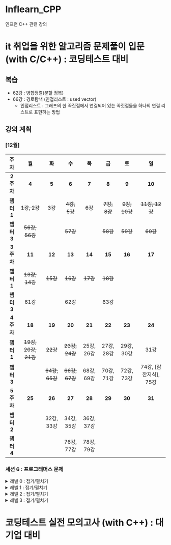 # Inflearn_CPP
인프런 C++ 관련 강의


# it 취업을 위한 알고리즘 문제풀이 입문 (with C/C++) : 코딩테스트 대비
## 복습
- 62강 : 병합정렬(분할 정복)
- 66강 : 경로탐색 (인접리스트 : used vector)
  - 인접리스트 : 그래프의 한 꼭짓점에서 연결되어 있는 꼭짓점들을 하나의 연결 리스트로 표현하는 방법

## 강의 계획
### [12월]
|주차|월|화|수|목|금|토|일|
|:--:|:--:|:--:|:--:|:--:|:--:|:--:|:--:|
|**2주차**|**4**|**5**|**6**|**7**|**8**|**9**|**10**|
|**챕터1**|~~1강, 2강~~|~~3강~~|~~4강, 5강~~|~~6강~~|~~7강, 8강~~|~~9강, 10강~~|~~11강, 12강~~|
|**챕터3**|~~56강, 56강~~||~~57강~~||~~58강~~|~~59강~~|~~60강~~|
|**3주차**|**11**|**12**|**13**|**14**|**15**|**16**|**17**|
|**챕터1**|~~13강, 14강~~|~~15강~~|~~16강~~|~~17강~~|~~18강~~|||
|**챕터3**|~~61강~~||~~62강~~||~~63강~~|||
|**4주차**|**18**|**19**|**20**|**21**|**22**|**23**|**24**|
|**챕터1**|~~19강, 20강, 21강~~|~~22강~~|~~23강, 24강~~|25강, 26강|27강, 28강|29강, 30강|31강|
|**챕터3**||~~64강, 65강~~|~~66강, 67강~~|68강, 69강|70강, 71강|72강, 73강|74강, [잠깐지식], 75강|
|**5주차**|**25**|**26**|**27**|**28**|**29**|**30**|**31**|
|**챕터2**||32강, 33강|34강, 35강|36강, 37강|||
|**챕터4**|||76강, 77강|78강, 79강|||

### 세션 6 : 프로그래머스 문제

<details>
<summary> 레벨 0 : 접기/펼치기</summary>

|no|level|name|solution|link|
|--|-----|----|--------|----|
|1|[레벨0]|공백으로 구분하기 1|split() 함수 쓰기||
|2|[레벨0]|공백으로 구분하기 2|split() 함수 쓰기|
|3|[레벨0]|X 사이의 개수|문자열 탐색|
|4|[레벨0]|전국대회 선발고사|좌표정렬|
|5|[레벨0]|배열의 원소 삭제하기|셋 자료구조|
|6|[레벨0]|정수를 나선형으로 배치하기|시뮬레이션, 구현|
|7|[레벨0]|OX 퀴즈|split() 함수 사용|
|8|[레벨0]|한 번만 등장한 문자|해시|
|9|[레벨0]|안전지대|8방향 탐색 시뮬레이션|
|10|[레벨0]|최빈값 구하기|해시|

</details>

<details>
<summary> 레벨 1 : 접기/펼치기</summary>

|no|level|name|solution|link|
|--|-----|----|--------|----|
|11|[레벨1]|달리기 경주|해시|
|12|[레벨1]|추억 점수|해시|
|13|[레벨1]|공원 산책|방향탐색 시뮬레이션|
|14|[레벨1]|바탕화면 정리|2차원 배열탐색|
|15|[레벨1]|덧칠하기|그리디|
|16|[레벨1]|대충 만든 자판|해시|
|17|[레벨1]|햄버거만들기|스택|
|18|[레벨1]|삼총사|3중for|
|19|[레벨1]|숫자짝꿍|해시|
|20|[레벨1]|성격유형 검사하기|해시|
|21|[레벨1]|신고결과받기|해시|
|22|[레벨1]|없는 숫자 더하기|해시|
|23|[레벨1]|신규 아이디 추천|정규식 사용|
|24|[레벨1]|키패드누르기|시뮬레이션 구현|
|25|[레벨1]|크레인 인형뽑기 게임|시뮬레이션, 스택|
|26|[레벨1]|체육복|그리디|
|27|[레벨1]|완주하지 못한 선수|해시|

</details>

<details>
<summary> 레벨 2 : 접기/펼치기</summary>

|no|level|name|solution|link|
|--|-----|----|--------|----|
|28|[레벨2]|요격시스템|그리디|
|29|[레벨2]|연속된 부분 수열의 합|슬라이딩 윈도우(two pointers)|
|30|[레벨2]|과제 진행하기|스택, 우선순위큐 사용|
|31|[레벨2]|광물캐기|DFS를 이용한 완전탐색|
|32|[레벨2]|리코쳇 로봇|BFS(너비 우선 탐색)|
|33|[레벨2]|미로탈출|BFS|
|34|[레벨2]|호텔 대실|정열, 우선순위 큐|
|35|[레벨2]|무인도 여행|DFS 블러드 필|
|36|[레벨2]|뒤에 있는 큰 수 찾기|스택|
|37|[레벨2]|시소짝꿍|이진탐색|
|38|[레벨2]|택배 배달과 수거하기|시뮬레이션, 구현|
|39|[레벨2]|이모티콘 할인행사|DFS|
|40|[레벨2]|마법의 엘리베이터|그리디|
|41|[레벨2]|디펜스 게임|이진탐색|
|42|[레벨2]|점 찍기|이진탐색|
|43|[레벨2]|귤 고르기|해시, 정렬, 그리디|
|44|[레벨2]|택배상자|스택|
|45|[레벨2]|혼자 놀기의 달인|유니온 앤 파인드|
|46|[레벨2]|할인행사|3중 for|
|47|[레벨2]|두 큐 합 같게 만들기|큐|
|48|[레벨2]|양궁 대회|DFS|
|49|[레벨2]|주차 요금 계산|해싱|
|50|[레벨2]|피로도|순열(DFS)|
|51|[레벨2]|전력망을 둘로 나누기|그래프|
|52|[레벨2]|빛의 경로 사이클|BFS|
|53|[레벨2]|거리두기 확인하기|시뮬레이션, 구현|
|54|[레벨2]|괄호 회전하기|스택|
|55|[레벨2]|순위검색|결정알고리즘|
|56|[레벨2]|메뉴 리뉴얼|조합(DFS)|
|57|[레벨2]|튜플|set, 정렬|
|58|[레벨2]|문자열 압축|DFS|
|59|[레벨2]|스킬트리|큐|
|60|[레벨2]|타켓 넘버|DFS|
|61|[레벨2]|구명보트|그리디|
|62|[레벨2]|큰 수 만들기|그리디, 스택|
|63|[레벨2]|소수 찾기|DFS|
|64|[레벨2]|프로세스|우선순위 큐|
|65|[레벨2]|기능개발|큐|
|66|[레벨2]|주식가격|스택|
|67|[레벨2]|다리르 지나는 트럭|큐|
|68|[레벨2]|캐시|구현|
|69|[레벨2]|프렌즈4블록|구현|
|70|[레벨2]|배달|다익스트라|
|71|[레벨2]|가장 큰 정사각형|다이나믹|
|72|[레벨2]|게임 맵 최단거리|BFS|
|73|[레벨2]|단체 사진 찍기|DFS|

</details>

<details>
<summary> 레벨 3 : 접기/펼치기</summary>

|no|level|name|solution|link|
|--|-----|----|--------|----|
|74|[레벨3]|숫자 타자 대회|top down 다이나믹
|75|[레벨3]|등대|DFS
|76|[레벨3]|부대 복귀|다익스트라
|77|[레벨3]|2차원 동전 뒤집기|시뮬레이션
|78|[레벨3]|고고학 최고의 발견|DFS
|79|[레벨3]|카운트 다운|다이나믹
|80|[레벨3]|등산코스 정하기|다익스트라
|81|[레벨3]|코딩 테스트 공부|다이나믹
|82|[레벨3]|사라진 발판|DFS
|83|[레벨3]|파괴되지 않은 건물|시뮬레이션
|84|[레벨3]|양과 늑대|DFS
|85|[레벨3]|아이템 줍기|BFS
|86|[레벨3]|공 이동 시뮬레이션|시뮬레이션
|87|[레벨3]|금과 은 운반하기|이진탐색
|88|[레벨3]|퍼즐 조각 채우기|구현, BFS  
|89|[레벨3]|다단계 칫솔 판매|트리, 해시
|90|[레벨3]|모두 0으로 만들기|트리, DFS
|91|[레벨3]|카드 짝 맞추기|DFS, BFS
|92|[레벨3]|광고삽입|시간파싱
|93|[레벨3]|합승 택시 요금|플로이드워샬
|94|[레벨3]|풍선 터트리기|구현
|95|[레벨3]|경주로 건설|BFS
|96|[레벨3]|보석 쇼핑|슬라이딩 윈도우, two pointers
|97|[레벨3]|블록 이동하기|BFS, 시뮬레이션
|98|[레벨3]|외벽 점검|DFS
|99|[레벨3]|기둥과 보 설치|구현
|100|[레벨3]|순위|플로이드 워샬
|101|[레벨3]|가장 먼 노드|다익스트라
|102|[레벨3]|입국심사|이진탐색
|103|[레벨3]|여행경로|DFS
|104|[레벨3]|네트워크|DFS
|105|[레벨3]|정수 삼각형|다이나믹
|106|[레벨3]|단속카메라|그리디
|107|[레벨3]|섬 연결하기|크루스칼
|108|[레벨3]|기지국 설치|그리디
|109|[레벨3]|스티커 모으기(2)|다이나믹
|110|[레벨3]|가장 긴 팰린드롬 -구현
|111|[레벨3]|보행자 천국|다이나믹

</details>



# 코딩테스트 실전 모의고사 (with C++) : 대기업 대비


